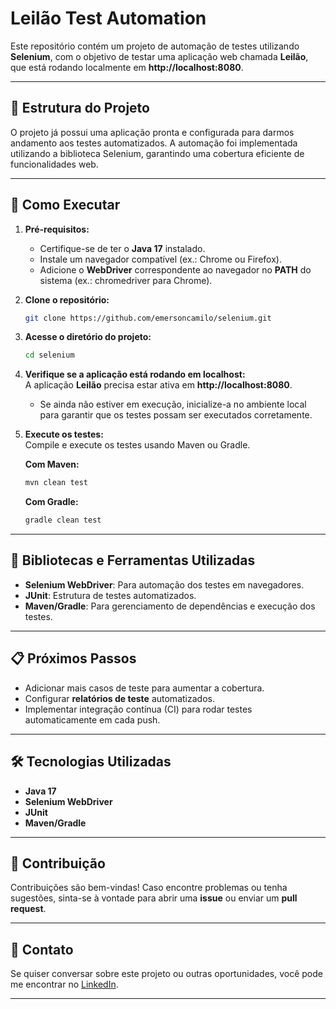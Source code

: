 # Leilão Test Automation

Este repositório contém um projeto de automação de testes utilizando **Selenium**, com o objetivo de testar uma aplicação web chamada **Leilão**, que está rodando localmente em **http://localhost:8080**.

---

## 📁 Estrutura do Projeto

O projeto já possui uma aplicação pronta e configurada para darmos andamento aos testes automatizados. A automação foi implementada utilizando a biblioteca Selenium, garantindo uma cobertura eficiente de funcionalidades web.

---

## 🚀 Como Executar

1. **Pré-requisitos:**
    - Certifique-se de ter o **Java 17** instalado.
    - Instale um navegador compatível (ex.: Chrome ou Firefox).
    - Adicione o **WebDriver** correspondente ao navegador no **PATH** do sistema (ex.: chromedriver para Chrome).

2. **Clone o repositório:**
   ```bash
   git clone https://github.com/emersoncamilo/selenium.git
   ```  
3. **Acesse o diretório do projeto:**
   ```bash
   cd selenium
   ```  

4. **Verifique se a aplicação está rodando em localhost:**  
   A aplicação **Leilão** precisa estar ativa em **http://localhost:8080**.
    - Se ainda não estiver em execução, inicialize-a no ambiente local para garantir que os testes possam ser executados corretamente.

5. **Execute os testes:**  
   Compile e execute os testes usando Maven ou Gradle.

   **Com Maven:**
   ```bash
   mvn clean test
   ```  

   **Com Gradle:**
   ```bash
   gradle clean test
   ```  

---

## 🧪 Bibliotecas e Ferramentas Utilizadas

- **Selenium WebDriver**: Para automação dos testes em navegadores.
- **JUnit**: Estrutura de testes automatizados.
- **Maven/Gradle**: Para gerenciamento de dependências e execução dos testes.

---

## 📋 Próximos Passos

- Adicionar mais casos de teste para aumentar a cobertura.
- Configurar **relatórios de teste** automatizados.
- Implementar integração contínua (CI) para rodar testes automaticamente em cada push.

---

## 🛠️ Tecnologias Utilizadas

- **Java 17**
- **Selenium WebDriver**
- **JUnit**
- **Maven/Gradle**

---

## 🤝 Contribuição

Contribuições são bem-vindas! Caso encontre problemas ou tenha sugestões, sinta-se à vontade para abrir uma **issue** ou enviar um **pull request**.

---

## 📢 Contato

Se quiser conversar sobre este projeto ou outras oportunidades, você pode me encontrar no [LinkedIn](https://www.linkedin.com/in/ecamiloit/).

---